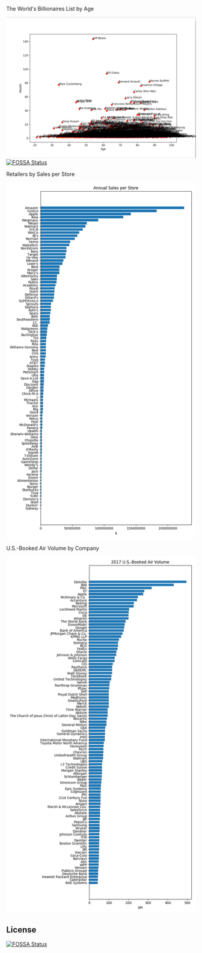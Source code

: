 The World's Billionaires List by Age

![screenshot](forbes-richest-by-age/screenshot.png)
[![FOSSA Status](https://app.fossa.io/api/projects/git%2Bgithub.com%2FPatMyron%2Fdata-viz.svg?type=shield)](https://app.fossa.io/projects/git%2Bgithub.com%2FPatMyron%2Fdata-viz?ref=badge_shield)

Retailers by Sales per Store

![screenshot](sales-per-store/screenshot.png)

U.S.-Booked Air Volume by Company

![screenshot](corporate-travel/screenshot.png)

## License
[![FOSSA Status](https://app.fossa.io/api/projects/git%2Bgithub.com%2FPatMyron%2Fdata-viz.svg?type=large)](https://app.fossa.io/projects/git%2Bgithub.com%2FPatMyron%2Fdata-viz?ref=badge_large)
